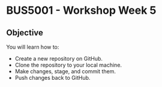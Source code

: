 # BUS5001 - Workshop Week 5

## Objective

You will learn how to:
- Create a new repository on GitHub.
- Clone the repository to your local machine.
- Make changes, stage, and commit them.
- Push changes back to GitHub.
